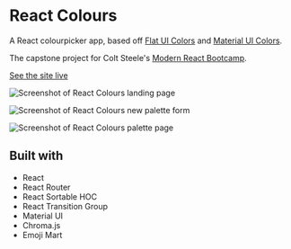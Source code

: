 # React Colours

A React colourpicker app, based off [Flat UI Colors](https://flatuicolors.com/) and [Material UI Colors](http://materialuicolors.co/?utm_source=launchers).

The capstone project for Colt Steele's [Modern React Bootcamp](https://www.udemy.com/modern-react-bootcamp/).

[See the site live](https://lucid-clarke-3e240e.netlify.com/)

![Screenshot of React Colours landing page](https://res.cloudinary.com/gerhynes/image/upload/q_auto/v1566242097/Screenshot_2019-08-18_React_Colours_znfk34.png)

![Screenshot of React Colours new palette form](https://res.cloudinary.com/gerhynes/image/upload/q_auto/v1566242712/Screenshot_2019-08-19_React_Colours_3_jjxc5u.png)

![Screenshot of React Colours palette page](https://res.cloudinary.com/gerhynes/image/upload/v1566242270/Screenshot_2019-08-19_React_Colours_1_waedxz.png)

## Built with

- React
- React Router
- React Sortable HOC
- React Transition Group
- Material UI
- Chroma.js
- Emoji Mart
